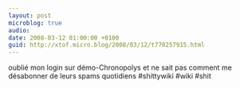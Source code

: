 ```yaml
---
layout: post
microblog: true
audio: 
date: 2008-03-12 01:00:00 +0100
guid: http://xtof.micro.blog/2008/03/12/t770257915.html
---
```

oublié mon login sur démo-Chronopolys et ne sait pas comment me désabonner de leurs spams quotidiens #shittywiki #wiki #shit
